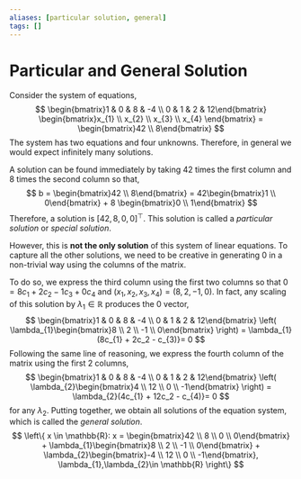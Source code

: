 ```yaml
---
aliases: [particular solution, general]
tags: []
---
```


# Particular and General Solution

Consider the system of equations,
$$
\begin{bmatrix}1 & 0 & 8 & -4 \\ 0 & 1 & 2 & 12\end{bmatrix} \begin{bmatrix}x_{1} \\ x_{2} \\ x_{3} \\ x_{4} \end{bmatrix} = \begin{bmatrix}42 \\ 8\end{bmatrix}
$$
The system has two equations and four unknowns. Therefore, in general we would expect infinitely many solutions.

A solution can be found immediately by taking 42 times the first column and 8 times the second column so that,
$$
b = \begin{bmatrix}42 \\ 8\end{bmatrix} = 42\begin{bmatrix}1 \\ 0\end{bmatrix} + 8 \begin{bmatrix}0 \\ 1\end{bmatrix}
$$
Therefore, a solution is $[42, 8, 0, 0]^{\top}$. This solution is called a *particular solution* or *special solution*.

However, this is **not the only solution** of this system of linear equations. To capture all the other solutions, we need to be creative in generating 0 in a non-trivial way using the columns of the matrix.

To do so, we express the third column using the first two columns so that $0 = 8c_{1} + 2c_2 - 1c_3 + 0c_4$ and $(x_{1},x_{2},x_{3},x_{4})=(8,2,-1,0)$. In fact, any scaling of this solution by $\lambda_{1} \in \mathbb{R}$ produces the $0$ vector,
$$
\begin{bmatrix}1 & 0 & 8 & -4 \\ 0 & 1 & 2 & 12\end{bmatrix} \left(  \lambda_{1}\begin{bmatrix}8 \\ 2 \\ -1 \\ 0\end{bmatrix} \right) = \lambda_{1}(8c_{1} + 2c_2 - c_{3)}= 0
$$
Following the same line of reasoning, we express the fourth column of the matrix using the first 2 columns,
$$
\begin{bmatrix}1 & 0 & 8 & -4 \\ 0 & 1 & 2 & 12\end{bmatrix} \left(  \lambda_{2}\begin{bmatrix}4 \\ 12 \\ 0 \\ -1\end{bmatrix} \right) = \lambda_{2}(4c_{1} + 12c_2 - c_{4)}= 0
$$
for any $\lambda_{2}$. Putting together, we obtain all solutions of the equation system, which is called the *general solution*.
$$
\left\{ x \in \mathbb{R}: x = \begin{bmatrix}42 \\ 8 \\ 0 \\ 0\end{bmatrix} + \lambda_{1}\begin{bmatrix}8 \\ 2 \\ -1 \\ 0\end{bmatrix} + \lambda_{2}\begin{bmatrix}-4 \\ 12 \\ 0 \\ -1\end{bmatrix}, \lambda_{1},\lambda_{2}\in \mathbb{R}
\right\}
$$
